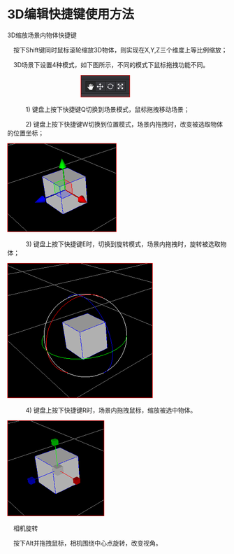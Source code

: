 # 3D编辑快捷键使用方法

3D缩放场景内物体快捷键

&emsp;按下Shift键同时鼠标滚轮缩放3D物体，则实现在X,Y,Z三个维度上等比例缩放；

&emsp;3D场景下设置4种模式，如下图所示，不同的模式下鼠标拖拽功能不同。

&emsp;&emsp;&emsp;&emsp;&emsp;&emsp;&emsp;&emsp;&emsp;&emsp;&emsp;&emsp;![image](res/image0001.png)
 
&emsp;&emsp;&emsp;1) 键盘上按下快捷键Q切换到场景模式，鼠标拖拽移动场景；

&emsp;&emsp;&emsp;2) 键盘上按下快捷键W切换到位置模式，场景内拖拽时，改变被选取物体的位置坐标；

![image](res/image0002.png)
 
&emsp;&emsp;&emsp;3) 键盘上按下快捷键E时，切换到旋转模式，场景内拖拽时，旋转被选取物体；

![image](res/image0003.png)
 
&emsp;&emsp;&emsp;4) 键盘上按下快捷键R时，场景内拖拽鼠标，缩放被选中物体。

![image](res/image0004.png)
 
&emsp;相机旋转

&emsp;按下Alt并拖拽鼠标，相机围绕中心点旋转，改变视角。
